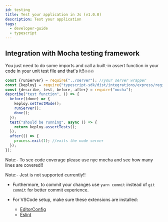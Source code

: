 ```yaml
---
id: testing
title: Test your application in Js (v1.0.0)
description: Test your application
tags:
  - developer-guide
  - typescript
---
```


## Integration with Mocha testing framework

You just need to do some imports and call a built-in assert function in your code in your unit test file and that's it!!🔥🔥🔥

```js
const {runServer} = require("../server"); //your server wrapper
const {keploy} = require("typescript-sdk/dist/integrations/express/register");
const {describe, test, before, after} = require("mocha");
describe("test function", () => {
  before((done) => {
    keploy.setTestMode();
    runServer();
    done();
  });
  test("should be running", async () => {
    return keploy.assertTests();
  });
  after(() => {
    process.exit(1); //exits the node server
  });
});
```

Note:- To see code coverage please use nyc mocha and see how many lines are covered!!

Note:- Jest is not supported currently!!

- Furthermore, to commit your changes use `yarn commit` instead of `git commit` for better commit experience.

- For VSCode setup, make sure these extensions are installed:
  - [EditorConfig](https://marketplace.visualstudio.com/items?itemName=EditorConfig.EditorConfig)
  - [Eslint](https://marketplace.visualstudio.com/items?itemName=dbaeumer.vscode-eslint)
